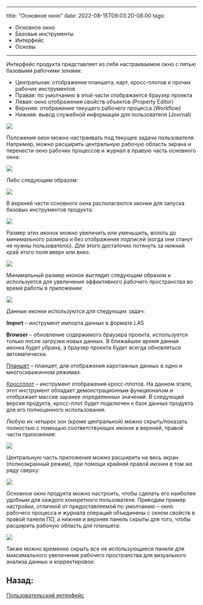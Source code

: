 
---
title: "Основное окно"
date: 2022-08-15T09:03:20-08:00
tags:
- Основное окно
- Базовые инструменты
- Интерфейс
- Основы
---


Интерфейс продукта представляет из себя настраиваемое окно с пятью базовыми рабочими зонами:  

* Центральная: отображение планшета, карт, кросс-плотов и прочих рабочих инструментов  
* Правая: по умолчанию в этой части отображается браузер проекта  
* Левая: окно отображения свойств объектов (Property Editor)  
* Верхняя: отображение текущего рабочего процесса (Workflow)  
* Нижняя: вывод служебной информации для пользователя (Journal)

![](https://gamma-wellbore.com/wp-content/uploads/2023/02/image2-1024x618.png)

Положения окон можно настраивать под текущее задачи пользователя. Например, можно расширить центральную рабочую область экрана и перенести окно рабочих процессов и журнал в правую часть основного окна:

![](https://gamma-wellbore.com/wp-content/uploads/2023/02/image3-1024x619.png)

Либо следующим образом:

![](http://gamma-wellbore.com/wp-content/uploads/2023/02/image4.png)

В верхней части основного окна располагаются иконки для запуска базовых инструментов продукта:

![](http://gamma-wellbore.com/wp-content/uploads/2023/02/image5.png)

Размер этих иконок можно увеличить или уменьшить, вплоть до минимального размера и без отображения подписей (когда они станут не нужны пользователю). Для этого достаточно потянуть за нижний край этого поля вверх или вниз:

![](http://gamma-wellbore.com/wp-content/uploads/2023/02/image6.png)

Минимальный размер иконок выглядит следующим образом и используется для увеличения эффективного рабочего пространства во время работы в приложении:

![](http://gamma-wellbore.com/wp-content/uploads/2023/02/image7.png)

Данные иконки используются для следующих задач:

**Import** – инструмент импорта данных в формате LAS

**Browser** – обновление содержимого браузера проекта, используется только после загрузки новых данных. В ближайшее время данная иконка будет убрана, а браузер проекта будет всегда обновляться автоматически.

[Планшет](Пользовательский%20интерфейс/Планшет.md) – планшет, для отображения каротажных данных в одно и многоскважинном режимах.

[Кроссплот](Пользовательский%20интерфейс/Кроссплот.md) – инструмент отображения кросс-плотов. На данном этапе, этот инструмент обладает демонстрационным функционалом и отображает массив заранее определенных значений. В следующей версии продукта, кросс-плот будет подключен к базе данных продукта для его полноценного использования.

Любую их четырех зон (кроме центральной) можно скрыть/показать полностью с помощью соответствующих иконок в верхней, правой части приложения:

![](http://gamma-wellbore.com/wp-content/uploads/2023/02/image8.png)

Центральную часть приложения можно расширить на весь экран (полноэкранный режим), при помощи крайней правой иконки в том же ряду сверху:

![](http://gamma-wellbore.com/wp-content/uploads/2023/02/image9.png)

Основное окно продукта можно настроить, чтобы сделать его наиболее удобным для каждого конкретного пользователя. Приводим пример настройки, отличной от предоставляемой по умолчанию – окно рабочего процесса и журнала операций объединены с окном свойств в правой панели ПО, а нижняя и верхняя панель скрыты для того, чтобы расширить рабочую область для планшета:

![](http://gamma-wellbore.com/wp-content/uploads/2023/02/image10.png)

Также можно временно скрыть все не использующиеся панели для максимального увеличения рабочего пространства для визуального анализа данных и корректировок:



## Назад:

[Пользовательский интерфейс](Пользовательский%20интерфейс/Пользовательский%20интерфейс.md)
